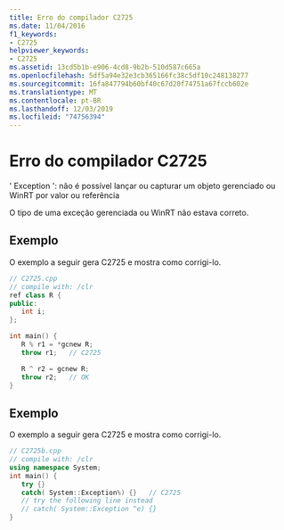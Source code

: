 ```yaml
---
title: Erro do compilador C2725
ms.date: 11/04/2016
f1_keywords:
- C2725
helpviewer_keywords:
- C2725
ms.assetid: 13cd5b1b-e906-4cd8-9b2b-510d587c665a
ms.openlocfilehash: 5df5a94e32e3cb365166fc38c5df10c248138277
ms.sourcegitcommit: 16fa847794b60bf40c67d20f74751a67fccb602e
ms.translationtype: MT
ms.contentlocale: pt-BR
ms.lasthandoff: 12/03/2019
ms.locfileid: "74756394"
---
```

# <a name="compiler-error-c2725"></a>Erro do compilador C2725

' Exception ': não é possível lançar ou capturar um objeto gerenciado ou WinRT por valor ou referência

O tipo de uma exceção gerenciada ou WinRT não estava correto.

## <a name="example"></a>Exemplo

O exemplo a seguir gera C2725 e mostra como corrigi-lo.

```cpp
// C2725.cpp
// compile with: /clr
ref class R {
public:
   int i;
};

int main() {
   R % r1 = *gcnew R;
   throw r1;   // C2725

   R ^ r2 = gcnew R;
   throw r2;   // OK
}
```

## <a name="example"></a>Exemplo

O exemplo a seguir gera C2725 e mostra como corrigi-lo.

```cpp
// C2725b.cpp
// compile with: /clr
using namespace System;
int main() {
   try {}
   catch( System::Exception%) {}   // C2725
   // try the following line instead
   // catch( System::Exception ^e) {}
}
```
